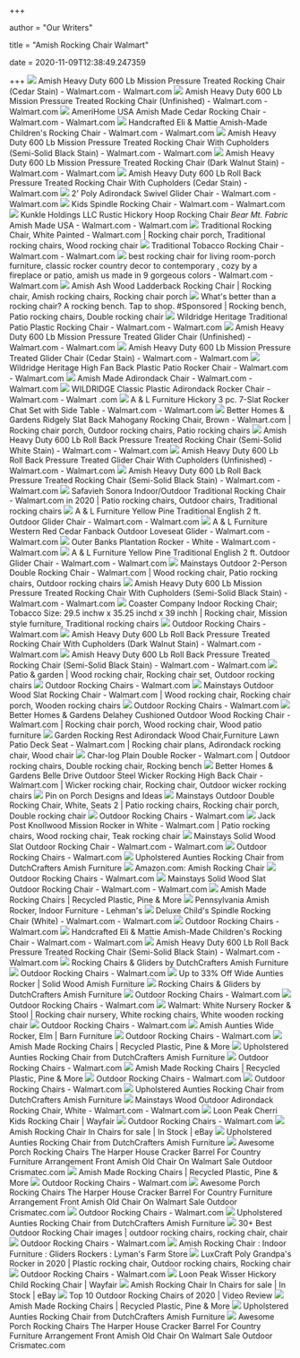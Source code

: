 +++
        
author = "Our Writers"
        
title = "Amish Rocking Chair Walmart"
        
date = 2020-11-09T12:38:49.247359
        
+++
[ ![](https://i5.walmartimages.com/asr/2a5529af-6ba3-4ca9-bb56-5fbfe082b932_1.2a8d190655c6269f15716891e0df1b6c.jpeg?odnWidth=612&odnHeight=612&odnBg=ffffff)](https://i5.walmartimages.com/asr/2a5529af-6ba3-4ca9-bb56-5fbfe082b932_1.2a8d190655c6269f15716891e0df1b6c.jpeg?odnWidth=612&odnHeight=612&odnBg=ffffff) Amish Heavy Duty 600 Lb Mission Pressure Treated Rocking Chair (Cedar  Stain) - Walmart.com - Walmart.com
[ ![](https://i5.walmartimages.com/asr/68fd3f3f-08ab-4165-a026-bc196c7c244b_1.4078733037d44319ce486aa9b89ecf50.jpeg?odnWidth=612&odnHeight=612&odnBg=ffffff)](https://i5.walmartimages.com/asr/68fd3f3f-08ab-4165-a026-bc196c7c244b_1.4078733037d44319ce486aa9b89ecf50.jpeg?odnWidth=612&odnHeight=612&odnBg=ffffff) Amish Heavy Duty 600 Lb Mission Pressure Treated Rocking Chair (Unfinished)  - Walmart.com - Walmart.com
[ ![](https://i5.walmartimages.com/asr/fdb2e18c-c0e5-45df-ac5e-ae2a90faca88_1.9632fb06280ca6bb71a5a1e8e9934db5.jpeg)](https://i5.walmartimages.com/asr/fdb2e18c-c0e5-45df-ac5e-ae2a90faca88_1.9632fb06280ca6bb71a5a1e8e9934db5.jpeg) AmeriHome USA Amish Made Cedar Rocking Chair - Walmart.com - Walmart.com
[ ![](https://i5.walmartimages.com/asr/72edeba1-b74d-4930-94c5-c6d22a570b97_1.c571a6f6ace35e79f9824fd7b8cf6c4d.jpeg?odnWidth=612&odnHeight=612&odnBg=ffffff)](https://i5.walmartimages.com/asr/72edeba1-b74d-4930-94c5-c6d22a570b97_1.c571a6f6ace35e79f9824fd7b8cf6c4d.jpeg?odnWidth=612&odnHeight=612&odnBg=ffffff) Handcrafted Eli & Mattie Amish-Made Children's Rocking Chair - Walmart.com  - Walmart.com
[ ![](https://i5.walmartimages.com/asr/2f8eeb11-8768-452f-8ddd-f0512e393532_1.561f6458cab640fdc53f8dc5e76927ef.jpeg)](https://i5.walmartimages.com/asr/2f8eeb11-8768-452f-8ddd-f0512e393532_1.561f6458cab640fdc53f8dc5e76927ef.jpeg) Amish Heavy Duty 600 Lb Mission Pressure Treated Rocking Chair With  Cupholders (Semi-Solid Black Stain) - Walmart.com - Walmart.com
[ ![](https://i5.walmartimages.com/asr/908f7757-1858-436e-b68b-f2c8298f044c_1.3c946dbb3884a58136dca15d88ca1b11.jpeg?odnWidth=612&odnHeight=612&odnBg=ffffff)](https://i5.walmartimages.com/asr/908f7757-1858-436e-b68b-f2c8298f044c_1.3c946dbb3884a58136dca15d88ca1b11.jpeg?odnWidth=612&odnHeight=612&odnBg=ffffff) Amish Heavy Duty 600 Lb Mission Pressure Treated Rocking Chair (Dark Walnut  Stain) - Walmart.com - Walmart.com
[ ![](https://i5.walmartimages.com/asr/f580cd4d-aa4a-4461-8deb-f267f38df880_1.578d6eb3f4763caed8da023ce7c8bbed.jpeg?odnWidth=450&odnHeight=450&odnBg=ffffff)](https://i5.walmartimages.com/asr/f580cd4d-aa4a-4461-8deb-f267f38df880_1.578d6eb3f4763caed8da023ce7c8bbed.jpeg?odnWidth=450&odnHeight=450&odnBg=ffffff) Amish Heavy Duty 600 Lb Roll Back Pressure Treated Rocking Chair With  Cupholders (Cedar Stain) - Walmart.com
[ ![](https://i5.walmartimages.com/asr/7e3244ec-ee0f-48a2-9c5a-16cd21d61aed_1.82d56615ea774a5abd7f6e570e0509ab.jpeg?odnWidth=612&odnHeight=612&odnBg=ffffff)](https://i5.walmartimages.com/asr/7e3244ec-ee0f-48a2-9c5a-16cd21d61aed_1.82d56615ea774a5abd7f6e570e0509ab.jpeg?odnWidth=612&odnHeight=612&odnBg=ffffff) 2' Poly Adirondack Swivel Glider Chair - Walmart.com - Walmart.com
[ ![](https://i5.walmartimages.com/asr/5dce56d1-4032-4146-a419-cd24b1edc437_1.b4dcaccec2b96928d2c9bd101c294f21.jpeg)](https://i5.walmartimages.com/asr/5dce56d1-4032-4146-a419-cd24b1edc437_1.b4dcaccec2b96928d2c9bd101c294f21.jpeg) Kids Spindle Rocking Chair - Walmart.com - Walmart.com
[ ![](https://i5.walmartimages.com/asr/5b7ca5c7-2cfd-4f7e-9cb8-9e48e695b053_1.a4e08c110ccc16a126436c187157bd19.jpeg)](https://i5.walmartimages.com/asr/5b7ca5c7-2cfd-4f7e-9cb8-9e48e695b053_1.a4e08c110ccc16a126436c187157bd19.jpeg) Kunkle Holdings LLC Rustic Hickory Hoop Rocking Chair *Bear Mt. Fabric*  Amish Made USA - Walmart.com - Walmart.com
[ ![](https://i.pinimg.com/originals/c7/f3/42/c7f342e60682421833fa724f5799d81c.jpg)](https://i.pinimg.com/originals/c7/f3/42/c7f342e60682421833fa724f5799d81c.jpg) Traditional Rocking Chair, White Painted - Walmart.com | Rocking chair  porch, Traditional rocking chairs, Wood rocking chair
[ ![](https://i5.walmartimages.com/asr/3ca0c93d-6e05-42d0-be92-5af4fdcd9cb3_1.1b0ad4521e2d70f5cb5534228c22513c.jpeg?odnWidth=612&odnHeight=612&odnBg=ffffff)](https://i5.walmartimages.com/asr/3ca0c93d-6e05-42d0-be92-5af4fdcd9cb3_1.1b0ad4521e2d70f5cb5534228c22513c.jpeg?odnWidth=612&odnHeight=612&odnBg=ffffff) Traditional Tobacco Rocking Chair - Walmart.com - Walmart.com
[ ![](https://i5.walmartimages.com/asr/ace0e522-78e2-442d-bed8-942c126b5b8b_1.08255dc4ec3fa7d18edb89daa201f3d2.jpeg)](https://i5.walmartimages.com/asr/ace0e522-78e2-442d-bed8-942c126b5b8b_1.08255dc4ec3fa7d18edb89daa201f3d2.jpeg) best rocking chair for living room-porch furniture, classic rocker country  decor to contemporary , cozy by a fireplace or patio, amish us made in 9  gorgeous colors - Walmart.com - Walmart.com
[ ![](https://i.pinimg.com/originals/a2/cb/0f/a2cb0f0952b109b7e1761ecd637f69f3.jpg)](https://i.pinimg.com/originals/a2/cb/0f/a2cb0f0952b109b7e1761ecd637f69f3.jpg) Amish Ash Wood Ladderback Rocking Chair | Rocking chair, Amish rocking  chairs, Rocking chair porch
[ ![](https://i.pinimg.com/originals/f0/34/dc/f034dccd9edcc95b393c1ace9c5405d6.jpg)](https://i.pinimg.com/originals/f0/34/dc/f034dccd9edcc95b393c1ace9c5405d6.jpg) What's better than a rocking chair? A rocking bench. Tap to shop.  #Sponsored | Rocking bench, Patio rocking chairs, Double rocking chair
[ ![](https://i5.walmartimages.com/asr/2ae4ab91-9cb2-459e-b2a0-1ff8dea028ed_1.22323f199e69e8934a581f6f110bb58d.jpeg?odnWidth=612&odnHeight=612&odnBg=ffffff)](https://i5.walmartimages.com/asr/2ae4ab91-9cb2-459e-b2a0-1ff8dea028ed_1.22323f199e69e8934a581f6f110bb58d.jpeg?odnWidth=612&odnHeight=612&odnBg=ffffff) Wildridge Heritage Traditional Patio Plastic Rocking Chair - Walmart.com -  Walmart.com
[ ![](https://i5.walmartimages.com/asr/dc3d24b0-49db-48fd-bcc3-ce6b1778bccd_1.f57ec7134d86c8e42633e1680969b0c4.jpeg?odnWidth=612&odnHeight=612&odnBg=ffffff)](https://i5.walmartimages.com/asr/dc3d24b0-49db-48fd-bcc3-ce6b1778bccd_1.f57ec7134d86c8e42633e1680969b0c4.jpeg?odnWidth=612&odnHeight=612&odnBg=ffffff) Amish Heavy Duty 600 Lb Mission Pressure Treated Glider Chair (Unfinished)  - Walmart.com - Walmart.com
[ ![](https://i5.walmartimages.com/asr/297ce69d-ba6b-4dd1-99ce-c7ec9ea18dbd_1.3b982f8ca67b2d2404a0e83b77d423d4.jpeg?odnWidth=612&odnHeight=612&odnBg=ffffff)](https://i5.walmartimages.com/asr/297ce69d-ba6b-4dd1-99ce-c7ec9ea18dbd_1.3b982f8ca67b2d2404a0e83b77d423d4.jpeg?odnWidth=612&odnHeight=612&odnBg=ffffff) Amish Heavy Duty 600 Lb Mission Pressure Treated Glider Chair (Cedar Stain)  - Walmart.com - Walmart.com
[ ![](https://i5.walmartimages.com/asr/934da9db-adb9-4978-8f50-ab4eec638697_1.8a2b1dc56f5503485668484e823adf65.jpeg?odnWidth=612&odnHeight=612&odnBg=ffffff)](https://i5.walmartimages.com/asr/934da9db-adb9-4978-8f50-ab4eec638697_1.8a2b1dc56f5503485668484e823adf65.jpeg?odnWidth=612&odnHeight=612&odnBg=ffffff) Wildridge Heritage High Fan Back Plastic Patio Rocker Chair - Walmart.com -  Walmart.com
[ ![](https://i5.walmartimages.com/asr/200f0d9a-3b2a-46f4-8b14-dacc41f60e4b_1.cba738eeb098bd15bec4802b514ecbf3.jpeg?odnWidth=612&odnHeight=612&odnBg=ffffff)](https://i5.walmartimages.com/asr/200f0d9a-3b2a-46f4-8b14-dacc41f60e4b_1.cba738eeb098bd15bec4802b514ecbf3.jpeg?odnWidth=612&odnHeight=612&odnBg=ffffff) Amish Made Adirondack Chair - Walmart.com - Walmart.com
[ ![](https://i5.walmartimages.com/asr/ea019404-cc72-4451-9d27-67749aee6101_1.aa9400aec112bbb120364490f17e50dd.jpeg?odnWidth=612&odnHeight=612&odnBg=ffffff)](https://i5.walmartimages.com/asr/ea019404-cc72-4451-9d27-67749aee6101_1.aa9400aec112bbb120364490f17e50dd.jpeg?odnWidth=612&odnHeight=612&odnBg=ffffff) WILDRIDGE Classic Plastic Adirondack Rocker Chair - Walmart.com - Walmart .com
[ ![](https://i5.walmartimages.com/asr/375ecec0-8513-4ed5-9a7f-1988ff6528e7_1.1af14a30e8960587fc67c1971b00894b.jpeg?odnWidth=612&odnHeight=612&odnBg=ffffff)](https://i5.walmartimages.com/asr/375ecec0-8513-4ed5-9a7f-1988ff6528e7_1.1af14a30e8960587fc67c1971b00894b.jpeg?odnWidth=612&odnHeight=612&odnBg=ffffff) A &amp; L Furniture Hickory 3 pc. 7-Slat Rocker Chat Set with Side Table -  Walmart.com - Walmart.com
[ ![](https://i.pinimg.com/originals/84/4a/13/844a13ac0cf059dc243d02cb8faae501.png)](https://i.pinimg.com/originals/84/4a/13/844a13ac0cf059dc243d02cb8faae501.png) Better Homes & Gardens Ridgely Slat Back Mahogany Rocking Chair, Brown -  Walmart.com | Rocking chair porch, Outdoor rocking chairs, Patio rocking  chairs
[ ![](https://i5.walmartimages.com/asr/496167ea-be90-4749-8bf7-c108d37c7edc_1.651aba4741cf615ef5ac9a487b661625.jpeg?odnWidth=612&odnHeight=612&odnBg=ffffff)](https://i5.walmartimages.com/asr/496167ea-be90-4749-8bf7-c108d37c7edc_1.651aba4741cf615ef5ac9a487b661625.jpeg?odnWidth=612&odnHeight=612&odnBg=ffffff) Amish Heavy Duty 600 Lb Roll Back Pressure Treated Rocking Chair  (Semi-Solid White Stain) - Walmart.com - Walmart.com
[ ![](https://i5.walmartimages.com/asr/afea7cd8-7442-45c7-9d03-efceabc02919_1.f43180478c8755c91a64fda34b71ee90.jpeg?odnWidth=612&odnHeight=612&odnBg=ffffff)](https://i5.walmartimages.com/asr/afea7cd8-7442-45c7-9d03-efceabc02919_1.f43180478c8755c91a64fda34b71ee90.jpeg?odnWidth=612&odnHeight=612&odnBg=ffffff) Amish Heavy Duty 600 Lb Roll Back Pressure Treated Glider Chair With  Cupholders (Unfinished) - Walmart.com - Walmart.com
[ ![](https://i5.walmartimages.com/asr/234f5a87-1962-4c3d-abc3-ca92ffa51d3c_1.3d2dca9be14d9c3cf6d9f096e78c0242.jpeg?odnWidth=282&odnHeight=282&odnBg=ffffff)](https://i5.walmartimages.com/asr/234f5a87-1962-4c3d-abc3-ca92ffa51d3c_1.3d2dca9be14d9c3cf6d9f096e78c0242.jpeg?odnWidth=282&odnHeight=282&odnBg=ffffff) Amish Heavy Duty 600 Lb Roll Back Pressure Treated Rocking Chair  (Semi-Solid Black Stain) - Walmart.com - Walmart.com
[ ![](https://i.pinimg.com/736x/53/35/c9/5335c950b337c84e1ffa0aa74a8e72f4.jpg)](https://i.pinimg.com/736x/53/35/c9/5335c950b337c84e1ffa0aa74a8e72f4.jpg) Safavieh Sonora Indoor/Outdoor Traditional Rocking Chair - Walmart.com in  2020 | Patio rocking chairs, Outdoor chairs, Traditional rocking chairs
[ ![](https://i5.walmartimages.com/asr/deecd829-d1a9-487f-81a7-238bd36a3204_1.b72405375aeacb2c1b1e05e50b95ad1a.jpeg?odnWidth=612&odnHeight=612&odnBg=ffffff)](https://i5.walmartimages.com/asr/deecd829-d1a9-487f-81a7-238bd36a3204_1.b72405375aeacb2c1b1e05e50b95ad1a.jpeg?odnWidth=612&odnHeight=612&odnBg=ffffff) A &amp; L Furniture Yellow Pine Traditional English 2 ft. Outdoor Glider  Chair - Walmart.com - Walmart.com
[ ![](https://i5.walmartimages.com/asr/8a7a5285-fea9-42ea-925e-823478a9b09f_2.9a93e0f188488cf1b36a38ce2ebaf295.jpeg?odnWidth=175&odnHeight=175&odnBg=ffffff)](https://i5.walmartimages.com/asr/8a7a5285-fea9-42ea-925e-823478a9b09f_2.9a93e0f188488cf1b36a38ce2ebaf295.jpeg?odnWidth=175&odnHeight=175&odnBg=ffffff) A &amp; L Furniture Western Red Cedar Fanback Outdoor Loveseat Glider -  Walmart.com - Walmart.com
[ ![](https://i5.walmartimages.com/asr/4db14644-7bc8-4ac1-b38c-5885d741f1c7_1.a9ec250ff781f5061eb0c1d828c01a17.jpeg?odnWidth=612&odnHeight=612&odnBg=ffffff)](https://i5.walmartimages.com/asr/4db14644-7bc8-4ac1-b38c-5885d741f1c7_1.a9ec250ff781f5061eb0c1d828c01a17.jpeg?odnWidth=612&odnHeight=612&odnBg=ffffff) Outer Banks Plantation Rocker - White - Walmart.com - Walmart.com
[ ![](https://i5.walmartimages.com/asr/9d07a39b-7028-4f9c-a4f2-6bc97b3a4679_1.89d0d2bf6f474d2109e9465dcf1e8794.jpeg?odnWidth=612&odnHeight=612&odnBg=ffffff)](https://i5.walmartimages.com/asr/9d07a39b-7028-4f9c-a4f2-6bc97b3a4679_1.89d0d2bf6f474d2109e9465dcf1e8794.jpeg?odnWidth=612&odnHeight=612&odnBg=ffffff) A &amp; L Furniture Yellow Pine Traditional English 2 ft. Outdoor Glider  Chair - Walmart.com - Walmart.com
[ ![](https://i.pinimg.com/474x/f1/a3/f5/f1a3f59f7e8f88df5ed4142acfa35301.jpg)](https://i.pinimg.com/474x/f1/a3/f5/f1a3f59f7e8f88df5ed4142acfa35301.jpg) Mainstays Outdoor 2-Person Double Rocking Chair - Walmart.com | Wood rocking  chair, Patio rocking chairs, Outdoor rocking chairs
[ ![](https://i5.walmartimages.com/asr/37cdf938-299b-4041-8090-a81acc147181_1.003bd762b16087e2364e1970ed176504.jpeg?odnWidth=282&odnHeight=282&odnBg=ffffff)](https://i5.walmartimages.com/asr/37cdf938-299b-4041-8090-a81acc147181_1.003bd762b16087e2364e1970ed176504.jpeg?odnWidth=282&odnHeight=282&odnBg=ffffff) Amish Heavy Duty 600 Lb Mission Pressure Treated Rocking Chair With  Cupholders (Semi-Solid Black Stain) - Walmart.com - Walmart.com
[ ![](https://i.pinimg.com/474x/a8/17/e1/a817e1f7f9869810a3e02ca0f015551e.jpg)](https://i.pinimg.com/474x/a8/17/e1/a817e1f7f9869810a3e02ca0f015551e.jpg) Coaster Company Indoor Rocking Chair; Tobacco Size: 29.5 inchw x 35.25  inchd x 39 inchh | Rocking chair, Mission style furniture, Traditional rocking  chairs
[ ![](https://i5.walmartimages.com/asr/4bafe1b9-6b4c-4b70-aea4-924fae79967b_1.b8e2c710d803d334b086d0be813eb631.jpeg?odnHeight=200&odnWidth=200&odnBg=ffffff)](https://i5.walmartimages.com/asr/4bafe1b9-6b4c-4b70-aea4-924fae79967b_1.b8e2c710d803d334b086d0be813eb631.jpeg?odnHeight=200&odnWidth=200&odnBg=ffffff) Outdoor Rocking Chairs - Walmart.com
[ ![](https://i5.walmartimages.com/asr/119814f7-9820-4aa5-95f7-6a52e46bde4a_1.64c9580f6f818f55d0efa1a85fc6e227.jpeg?odnWidth=282&odnHeight=282&odnBg=ffffff)](https://i5.walmartimages.com/asr/119814f7-9820-4aa5-95f7-6a52e46bde4a_1.64c9580f6f818f55d0efa1a85fc6e227.jpeg?odnWidth=282&odnHeight=282&odnBg=ffffff) Amish Heavy Duty 600 Lb Roll Back Pressure Treated Rocking Chair With  Cupholders (Dark Walnut Stain) - Walmart.com - Walmart.com
[ ![](https://i5.walmartimages.com/asr/c672f544-7c94-4488-aa70-fb020b9364c3_1.c67902e0bdf8660dd9f5ac2bb001add3.jpeg?odnWidth=282&odnHeight=282&odnBg=ffffff)](https://i5.walmartimages.com/asr/c672f544-7c94-4488-aa70-fb020b9364c3_1.c67902e0bdf8660dd9f5ac2bb001add3.jpeg?odnWidth=282&odnHeight=282&odnBg=ffffff) Amish Heavy Duty 600 Lb Roll Back Pressure Treated Rocking Chair  (Semi-Solid Black Stain) - Walmart.com - Walmart.com
[ ![](https://i.pinimg.com/474x/fc/c1/5e/fcc15e18df920896bb4fc6b78f8b4669.jpg)](https://i.pinimg.com/474x/fc/c1/5e/fcc15e18df920896bb4fc6b78f8b4669.jpg) Patio & garden | Wood rocking chair, Rocking chair set, Outdoor rocking  chairs
[ ![](https://i5.walmartimages.com/asr/4237a33d-04de-4e18-a450-4c12d8a25272_2.f3f20180b3b4f66cc3a0ee7d88efda2f.jpeg?odnHeight=200&odnWidth=200&odnBg=ffffff)](https://i5.walmartimages.com/asr/4237a33d-04de-4e18-a450-4c12d8a25272_2.f3f20180b3b4f66cc3a0ee7d88efda2f.jpeg?odnHeight=200&odnWidth=200&odnBg=ffffff) Outdoor Rocking Chairs - Walmart.com
[ ![](https://i.pinimg.com/474x/65/12/70/651270cc58d8749039fa49a7fc8b1ac7.jpg)](https://i.pinimg.com/474x/65/12/70/651270cc58d8749039fa49a7fc8b1ac7.jpg) Mainstays Outdoor Wood Slat Rocking Chair - Walmart.com | Wood rocking chair,  Rocking chair porch, Wooden rocking chairs
[ ![](https://i5.walmartimages.com/asr/13e4ef00-414b-48a3-9d8d-d8e8729e0339_1.81cb1d05d9568a3b6d8f69d064af32e6.jpeg?odnHeight=200&odnWidth=200&odnBg=ffffff)](https://i5.walmartimages.com/asr/13e4ef00-414b-48a3-9d8d-d8e8729e0339_1.81cb1d05d9568a3b6d8f69d064af32e6.jpeg?odnHeight=200&odnWidth=200&odnBg=ffffff) Outdoor Rocking Chairs - Walmart.com
[ ![](https://i.pinimg.com/originals/db/5f/f3/db5ff36477bfe1347e7f382a0e43952c.jpg)](https://i.pinimg.com/originals/db/5f/f3/db5ff36477bfe1347e7f382a0e43952c.jpg) Better Homes & Gardens Delahey Cushioned Outdoor Wood Rocking Chair -  Walmart.com | Rocking chair porch, Wood rocking chair, Wood patio furniture
[ ![](https://i.pinimg.com/564x/20/53/05/205305712981d931ba3510b77f7008c1.jpg)](https://i.pinimg.com/564x/20/53/05/205305712981d931ba3510b77f7008c1.jpg) Garden Rocking Rest Adirondack Wood Chair,Furniture Lawn Patio Deck Seat -  Walmart.com | Rocking chair plans, Adirondack rocking chair, Wood chair
[ ![](https://i.pinimg.com/474x/2a/8e/d5/2a8ed59f8f2a1560da0913ea23bc6b15.jpg)](https://i.pinimg.com/474x/2a/8e/d5/2a8ed59f8f2a1560da0913ea23bc6b15.jpg) Char-log Plain Double Rocker - Walmart.com | Outdoor rocking chairs, Double rocking  chair, Rocking bench
[ ![](https://i.pinimg.com/474x/05/7f/f1/057ff1ecc819c5cdbe82262bcc46ea63.jpg)](https://i.pinimg.com/474x/05/7f/f1/057ff1ecc819c5cdbe82262bcc46ea63.jpg) Better Homes & Gardens Belle Drive Outdoor Steel Wicker Rocking High Back  Chair - Walmart.com | Wicker rocking chair, Rocking chair, Outdoor wicker rocking  chairs
[ ![](https://i.pinimg.com/originals/7d/9b/34/7d9b34e584581eefc219fd37375375ae.jpg)](https://i.pinimg.com/originals/7d/9b/34/7d9b34e584581eefc219fd37375375ae.jpg) Pin on Porch Designs and Ideas
[ ![](https://i.pinimg.com/originals/01/05/e7/0105e7584c1afb05dc5f7905e8387620.jpg)](https://i.pinimg.com/originals/01/05/e7/0105e7584c1afb05dc5f7905e8387620.jpg) Mainstays Outdoor Double Rocking Chair, White, Seats 2 | Patio rocking  chairs, Rocking chair porch, Double rocking chair
[ ![](https://i5.walmartimages.com/asr/20a55e59-a853-4433-a860-5424a66584cc_1.33773d38c06085e61bba8559c6d62aa8.jpeg?odnHeight=200&odnWidth=200&odnBg=ffffff)](https://i5.walmartimages.com/asr/20a55e59-a853-4433-a860-5424a66584cc_1.33773d38c06085e61bba8559c6d62aa8.jpeg?odnHeight=200&odnWidth=200&odnBg=ffffff) Outdoor Rocking Chairs - Walmart.com
[ ![](https://i.pinimg.com/474x/30/4b/2c/304b2cd78bc4b9c226af75533fe10f52.jpg)](https://i.pinimg.com/474x/30/4b/2c/304b2cd78bc4b9c226af75533fe10f52.jpg) Jack Post Knollwood Mission Rocker in White - Walmart.com | Patio rocking  chairs, Wood rocking chair, Teak rocking chair
[ ![](https://i5.walmartimages.com/asr/023f5916-1131-458b-b0c2-a56f09308c8a_1.aa354211e4d2be2ef3f047bbc73d4905.jpeg)](https://i5.walmartimages.com/asr/023f5916-1131-458b-b0c2-a56f09308c8a_1.aa354211e4d2be2ef3f047bbc73d4905.jpeg) Mainstays Solid Wood Slat Outdoor Rocking Chair - Walmart.com - Walmart.com
[ ![](https://i5.walmartimages.com/asr/2289ec00-a12c-48af-bee9-f2da89a320cb.a4f4a86a10c2acef0c373e82b9b74565.jpeg?odnHeight=200&odnWidth=200&odnBg=ffffff)](https://i5.walmartimages.com/asr/2289ec00-a12c-48af-bee9-f2da89a320cb.a4f4a86a10c2acef0c373e82b9b74565.jpeg?odnHeight=200&odnWidth=200&odnBg=ffffff) Outdoor Rocking Chairs - Walmart.com
[ ![](https://s3.dutchcrafters.com/uploads/posimage/Amish-Upholstered-Aunties-Rocker-402387.jpg)](https://s3.dutchcrafters.com/uploads/posimage/Amish-Upholstered-Aunties-Rocker-402387.jpg) Upholstered Aunties Rocking Chair from DutchCrafters Amish Furniture
[ ![](https://m.media-amazon.com/images/I/4109DEaqy5L._AC_UY218_.jpg)](https://m.media-amazon.com/images/I/4109DEaqy5L._AC_UY218_.jpg) Amazon.com: Amish Rocking Chair
[ ![](https://i5.walmartimages.com/asr/1495334e-4907-46b4-8fdf-aaf75ec086f1.7684b00c8292d0cf7811acdf54eead34.jpeg?odnHeight=200&odnWidth=200&odnBg=ffffff)](https://i5.walmartimages.com/asr/1495334e-4907-46b4-8fdf-aaf75ec086f1.7684b00c8292d0cf7811acdf54eead34.jpeg?odnHeight=200&odnWidth=200&odnBg=ffffff) Outdoor Rocking Chairs - Walmart.com
[ ![](https://i5.walmartimages.com/asr/5eb10764-5bc3-4f23-b0d3-0361cd019f3f_1.e5975f4d80b502a8beb9dee51164f880.jpeg?odnWidth=612&odnHeight=612&odnBg=ffffff)](https://i5.walmartimages.com/asr/5eb10764-5bc3-4f23-b0d3-0361cd019f3f_1.e5975f4d80b502a8beb9dee51164f880.jpeg?odnWidth=612&odnHeight=612&odnBg=ffffff) Mainstays Solid Wood Slat Outdoor Rocking Chair - Walmart.com - Walmart.com
[ ![](http://cdn.shopify.com/s/files/1/0814/7461/products/83_Poly_Hickory_Rocker_600x.jpg?v=1560981188)](http://cdn.shopify.com/s/files/1/0814/7461/products/83_Poly_Hickory_Rocker_600x.jpg?v=1560981188) Amish Made Rocking Chairs | Recycled Plastic, Pine & More
[ ![](https://www.lehmans.com/images/large/44256.jpg)](https://www.lehmans.com/images/large/44256.jpg) Pennsylvania Amish Rocker, Indoor Furniture - Lehman's
[ ![](https://i5.walmartimages.com/asr/54321b51-5484-4ec3-8b44-4a22631dcae9_1.0bfd194aabac5efe8d64b2dfd4f7d55f.jpeg?odnWidth=612&odnHeight=612&odnBg=ffffff)](https://i5.walmartimages.com/asr/54321b51-5484-4ec3-8b44-4a22631dcae9_1.0bfd194aabac5efe8d64b2dfd4f7d55f.jpeg?odnWidth=612&odnHeight=612&odnBg=ffffff) Deluxe Child's Spindle Rocking Chair (White) - Walmart.com - Walmart.com
[ ![](https://i5.walmartimages.com/asr/c2c4d9c2-3182-4b19-97fa-f143271d69f1.4f89807393a7be3f3cec18aaea0e53fd.jpeg?odnHeight=200&odnWidth=200&odnBg=ffffff)](https://i5.walmartimages.com/asr/c2c4d9c2-3182-4b19-97fa-f143271d69f1.4f89807393a7be3f3cec18aaea0e53fd.jpeg?odnHeight=200&odnWidth=200&odnBg=ffffff) Outdoor Rocking Chairs - Walmart.com
[ ![](https://i5.walmartimages.com/asr/3cb8d360-9ffd-42c4-8501-6af41eb8d438_1.156a36548d093ab25ce65492a2344b87.jpeg)](https://i5.walmartimages.com/asr/3cb8d360-9ffd-42c4-8501-6af41eb8d438_1.156a36548d093ab25ce65492a2344b87.jpeg) Handcrafted Eli & Mattie Amish-Made Children's Rocking Chair - Walmart.com  - Walmart.com
[ ![](https://i5.walmartimages.com/asr/71b5a920-26a7-4295-a5ce-a8ecf92a0252_1.250ffccd1c3fb67269d9721993d5cddb.jpeg?odnWidth=282&odnHeight=282&odnBg=ffffff)](https://i5.walmartimages.com/asr/71b5a920-26a7-4295-a5ce-a8ecf92a0252_1.250ffccd1c3fb67269d9721993d5cddb.jpeg?odnWidth=282&odnHeight=282&odnBg=ffffff) Amish Heavy Duty 600 Lb Roll Back Pressure Treated Rocking Chair  (Semi-Solid Black Stain) - Walmart.com - Walmart.com
[ ![](https://s3.dutchcrafters.com/product-images/pid_5312-Amish-Maybury-Upholstered-Rocking-Chair--292.jpg)](https://s3.dutchcrafters.com/product-images/pid_5312-Amish-Maybury-Upholstered-Rocking-Chair--292.jpg) Rocking Chairs & Gliders by DutchCrafters Amish Furniture
[ ![](https://i5.walmartimages.com/asr/22bef0d1-d1be-46ac-a4dd-d72012b32a38_1.a938e4460eaed5be7f1e582d3d1e18a0.jpeg?odnHeight=200&odnWidth=200&odnBg=ffffff)](https://i5.walmartimages.com/asr/22bef0d1-d1be-46ac-a4dd-d72012b32a38_1.a938e4460eaed5be7f1e582d3d1e18a0.jpeg?odnHeight=200&odnWidth=200&odnBg=ffffff) Outdoor Rocking Chairs - Walmart.com
[ ![](https://www.amishoutletstore.com/content/uploads/2018/06/L2778_qtdjov.jpg)](https://www.amishoutletstore.com/content/uploads/2018/06/L2778_qtdjov.jpg) Up to 33% Off Wide Aunties Rocker | Solid Wood Amish Furniture
[ ![](https://www.dutchcrafters.com/uploads/image/20170411091917373124.jpg)](https://www.dutchcrafters.com/uploads/image/20170411091917373124.jpg) Rocking Chairs & Gliders by DutchCrafters Amish Furniture
[ ![](https://i5.walmartimages.com/asr/d780d006-c01e-41d5-bc1d-0d8cbb3044fa_1.0d543fdb5ebff7161feb9dc0cdde11e3.jpeg?odnHeight=200&odnWidth=200&odnBg=ffffff)](https://i5.walmartimages.com/asr/d780d006-c01e-41d5-bc1d-0d8cbb3044fa_1.0d543fdb5ebff7161feb9dc0cdde11e3.jpeg?odnHeight=200&odnWidth=200&odnBg=ffffff) Outdoor Rocking Chairs - Walmart.com
[ ![](https://i5.walmartimages.com/asr/7fe12d40-b222-4a3f-815a-8fbfa29bd8c4.4d6716987e842a58a8d3cd7f07d05b4c.jpeg?odnHeight=200&odnWidth=200&odnBg=ffffff)](https://i5.walmartimages.com/asr/7fe12d40-b222-4a3f-815a-8fbfa29bd8c4.4d6716987e842a58a8d3cd7f07d05b4c.jpeg?odnHeight=200&odnWidth=200&odnBg=ffffff) Outdoor Rocking Chairs - Walmart.com
[ ![](https://i.pinimg.com/originals/bf/25/05/bf2505ec45e77a2ab198681fd9112a46.jpg)](https://i.pinimg.com/originals/bf/25/05/bf2505ec45e77a2ab198681fd9112a46.jpg) Walmart: White Nursery Rocker & Stool | Rocking chair nursery, White rocking  chairs, White wooden rocking chair
[ ![](https://i5.walmartimages.com/asr/0fba472b-35fe-46ba-8e2a-c0441e1adc00.11a580ffbf6d668a13087c457d3bcd63.jpeg?odnHeight=200&odnWidth=200&odnBg=ffffff)](https://i5.walmartimages.com/asr/0fba472b-35fe-46ba-8e2a-c0441e1adc00.11a580ffbf6d668a13087c457d3bcd63.jpeg?odnHeight=200&odnWidth=200&odnBg=ffffff) Outdoor Rocking Chairs - Walmart.com
[ ![](https://www.barnfurnituremart.com/images/D/RCBEAR35E_600.jpg)](https://www.barnfurnituremart.com/images/D/RCBEAR35E_600.jpg) Amish Aunties Wide Rocker, Elm | Barn Furniture
[ ![](https://i5.walmartimages.com/asr/b210f198-f645-406a-b04e-2d79dcd39ebc_1.feabb2eb918181f920842ca6f0a1ac7f.jpeg?odnHeight=200&odnWidth=200&odnBg=ffffff)](https://i5.walmartimages.com/asr/b210f198-f645-406a-b04e-2d79dcd39ebc_1.feabb2eb918181f920842ca6f0a1ac7f.jpeg?odnHeight=200&odnWidth=200&odnBg=ffffff) Outdoor Rocking Chairs - Walmart.com
[ ![](https://cdn.shopify.com/s/files/1/0814/7461/products/315-large_600x.jpg?v=1557470648)](https://cdn.shopify.com/s/files/1/0814/7461/products/315-large_600x.jpg?v=1557470648) Amish Made Rocking Chairs | Recycled Plastic, Pine & More
[ ![](https://s3.dutchcrafters.com/product-images/600-600/pid_5313-Amish-Upholstered-Aunties-Rocker--232.jpg)](https://s3.dutchcrafters.com/product-images/600-600/pid_5313-Amish-Upholstered-Aunties-Rocker--232.jpg) Upholstered Aunties Rocking Chair from DutchCrafters Amish Furniture
[ ![](https://i5.walmartimages.com/asr/48948cd7-ebf0-4c63-9eac-a3c764f0f40c.c651271e023728b794c7c2c1408ccb75.jpeg?odnHeight=200&odnWidth=200&odnBg=ffffff)](https://i5.walmartimages.com/asr/48948cd7-ebf0-4c63-9eac-a3c764f0f40c.c651271e023728b794c7c2c1408ccb75.jpeg?odnHeight=200&odnWidth=200&odnBg=ffffff) Outdoor Rocking Chairs - Walmart.com
[ ![](https://cdn.shopify.com/s/files/1/0814/7461/products/rocking-chair-a-l-furniture-hickory-porch-rocking-chair-1_600x.JPG?v=1557441751)](https://cdn.shopify.com/s/files/1/0814/7461/products/rocking-chair-a-l-furniture-hickory-porch-rocking-chair-1_600x.JPG?v=1557441751) Amish Made Rocking Chairs | Recycled Plastic, Pine & More
[ ![](https://i5.walmartimages.com/asr/5a63f962-22e6-4835-8161-48a04871e1dd.c021408a8274f4ec317f4860358115d1.jpeg?odnHeight=200&odnWidth=200&odnBg=ffffff)](https://i5.walmartimages.com/asr/5a63f962-22e6-4835-8161-48a04871e1dd.c021408a8274f4ec317f4860358115d1.jpeg?odnHeight=200&odnWidth=200&odnBg=ffffff) Outdoor Rocking Chairs - Walmart.com
[ ![](https://i5.walmartimages.com/asr/f292a562-d178-43f2-9c3e-5be3e8810bb2.e3a10ce80756b2e688e918042159fb07.jpeg?odnHeight=200&odnWidth=200&odnBg=ffffff)](https://i5.walmartimages.com/asr/f292a562-d178-43f2-9c3e-5be3e8810bb2.e3a10ce80756b2e688e918042159fb07.jpeg?odnHeight=200&odnWidth=200&odnBg=ffffff) Outdoor Rocking Chairs - Walmart.com
[ ![](https://s3.dutchcrafters.com/product-images/pid_5313-Amish-Upholstered-Aunties-Rocker-with-Optional-Footstool--10.jpg)](https://s3.dutchcrafters.com/product-images/pid_5313-Amish-Upholstered-Aunties-Rocker-with-Optional-Footstool--10.jpg) Upholstered Aunties Rocking Chair from DutchCrafters Amish Furniture
[ ![](https://i5.walmartimages.com/asr/b8fb998e-b3d6-422f-a128-02d16d33fae4_1.dff4856d8194757d626bcf3dadd7521c.jpeg)](https://i5.walmartimages.com/asr/b8fb998e-b3d6-422f-a128-02d16d33fae4_1.dff4856d8194757d626bcf3dadd7521c.jpeg) Mainstays Wood Outdoor Adirondack Rocking Chair, White - Walmart.com -  Walmart.com
[ ![](https://secure.img1-fg.wfcdn.com/im/81782015/compr-r85/5069/50695262/cherri-kids-rocking-chair.jpg)](https://secure.img1-fg.wfcdn.com/im/81782015/compr-r85/5069/50695262/cherri-kids-rocking-chair.jpg) Loon Peak Cherri Kids Rocking Chair | Wayfair
[ ![](https://i5.walmartimages.com/asr/9ffc77cd-d883-4f07-9d63-133e998fc14e_1.93dee0089499febd4e1c6a25083e3b22.jpeg?odnHeight=200&odnWidth=200&odnBg=ffffff)](https://i5.walmartimages.com/asr/9ffc77cd-d883-4f07-9d63-133e998fc14e_1.93dee0089499febd4e1c6a25083e3b22.jpeg?odnHeight=200&odnWidth=200&odnBg=ffffff) Outdoor Rocking Chairs - Walmart.com
[ ![](https://i.ebayimg.com/thumbs/images/g/wQUAAOxy7nNTWSFL/s-l225.jpg)](https://i.ebayimg.com/thumbs/images/g/wQUAAOxy7nNTWSFL/s-l225.jpg) Amish Rocking Chair In Chairs for sale | In Stock | eBay
[ ![](https://s3.dutchcrafters.com/product-images/600-600/pid_5313-Amish-Made-Upholstered-Classic-Aunties-Rocker-with-Optional-Footstool--32.jpg)](https://s3.dutchcrafters.com/product-images/600-600/pid_5313-Amish-Made-Upholstered-Classic-Aunties-Rocker-with-Optional-Footstool--32.jpg) Upholstered Aunties Rocking Chair from DutchCrafters Amish Furniture
[ ![](http://www.crismatec.com/python/ou/awesome-porch-rocking-chairs-the-harper-house_furniture-arrangement-701x451.jpg)](http://www.crismatec.com/python/ou/awesome-porch-rocking-chairs-the-harper-house_furniture-arrangement-701x451.jpg) Awesome Porch Rocking Chairs The Harper House Cracker Barrel For Country  Furniture Arrangement Front Amish Old Chair On Walmart Sale Outdoor  Crismatec.com
[ ![](https://cdn.shopify.com/s/files/1/0814/7461/products/natural_600x.jpg?v=1557456025)](https://cdn.shopify.com/s/files/1/0814/7461/products/natural_600x.jpg?v=1557456025) Amish Made Rocking Chairs | Recycled Plastic, Pine & More
[ ![](https://i5.walmartimages.com/asr/5c043475-1aa4-41d6-bdb2-06d4707d64f8_1.5189df2a1f21dfe5a4cc88e069807106.jpeg?odnHeight=200&odnWidth=200&odnBg=ffffff)](https://i5.walmartimages.com/asr/5c043475-1aa4-41d6-bdb2-06d4707d64f8_1.5189df2a1f21dfe5a4cc88e069807106.jpeg?odnHeight=200&odnWidth=200&odnBg=ffffff) Outdoor Rocking Chairs - Walmart.com
[ ![](http://www.crismatec.com/python/ou/awesome-porch-rocking-chairs-the-harper-house_furniture-arrangement.jpg)](http://www.crismatec.com/python/ou/awesome-porch-rocking-chairs-the-harper-house_furniture-arrangement.jpg) Awesome Porch Rocking Chairs The Harper House Cracker Barrel For Country  Furniture Arrangement Front Amish Old Chair On Walmart Sale Outdoor  Crismatec.com
[ ![](https://i5.walmartimages.com/asr/f35ee745-aac6-4e6e-83ed-2b5c02213e07.3e2f9899e105056463bf55c652cef402.jpeg?odnHeight=200&odnWidth=200&odnBg=ffffff)](https://i5.walmartimages.com/asr/f35ee745-aac6-4e6e-83ed-2b5c02213e07.3e2f9899e105056463bf55c652cef402.jpeg?odnHeight=200&odnWidth=200&odnBg=ffffff) Outdoor Rocking Chairs - Walmart.com
[ ![](https://s3.dutchcrafters.com/product-images/600-600/pid_5313-Amish-Upholstered-Classic-Aunties-Rocker-with-Optional-Footstool-Amish-Rocker-62.jpg)](https://s3.dutchcrafters.com/product-images/600-600/pid_5313-Amish-Upholstered-Classic-Aunties-Rocker-with-Optional-Footstool-Amish-Rocker-62.jpg) Upholstered Aunties Rocking Chair from DutchCrafters Amish Furniture
[ ![](https://i.pinimg.com/236x/ef/57/57/ef57576fefbddf7b491332ffc8c7ee6c--outdoor-rocking-chairs-amish.jpg)](https://i.pinimg.com/236x/ef/57/57/ef57576fefbddf7b491332ffc8c7ee6c--outdoor-rocking-chairs-amish.jpg) 30+ Best Outdoor Rocking Chair images | outdoor rocking chairs, rocking  chair, chair
[ ![](https://i5.walmartimages.com/asr/dffa6f63-ddc4-4141-b96c-28d72426ee5c.6d0a2c2ad7743855a0d9d4a6ec603486.jpeg?odnHeight=200&odnWidth=200&odnBg=ffffff)](https://i5.walmartimages.com/asr/dffa6f63-ddc4-4141-b96c-28d72426ee5c.6d0a2c2ad7743855a0d9d4a6ec603486.jpeg?odnHeight=200&odnWidth=200&odnBg=ffffff) Outdoor Rocking Chairs - Walmart.com
[ ![](http://lymansfarmstore.com/media_files/product_images/hi_res1/phpgJewga.jpg)](http://lymansfarmstore.com/media_files/product_images/hi_res1/phpgJewga.jpg) Amish Rocking Chair : Indoor Furniture : Gliders Rockers : Lyman's Farm  Store
[ ![](https://i.pinimg.com/564x/7b/05/fc/7b05fcc37938998ddf2e984a0d6a0ec9.jpg)](https://i.pinimg.com/564x/7b/05/fc/7b05fcc37938998ddf2e984a0d6a0ec9.jpg) LuxCraft Poly Grandpa's Rocker in 2020 | Plastic rocking chair, Outdoor rocking  chairs, Rocking chair
[ ![](https://i5.walmartimages.com/asr/12db5a65-0ba2-471a-ab29-f20e436060ee.dc54ab74ccbecf99d987bc80aa76d0aa.jpeg?odnHeight=200&odnWidth=200&odnBg=ffffff)](https://i5.walmartimages.com/asr/12db5a65-0ba2-471a-ab29-f20e436060ee.dc54ab74ccbecf99d987bc80aa76d0aa.jpeg?odnHeight=200&odnWidth=200&odnBg=ffffff) Outdoor Rocking Chairs - Walmart.com
[ ![](https://secure.img1-ag.wfcdn.com/im/78713111/compr-r85/2750/27505774/wisser-hickory-child-rocking-chair.jpg)](https://secure.img1-ag.wfcdn.com/im/78713111/compr-r85/2750/27505774/wisser-hickory-child-rocking-chair.jpg) Loon Peak Wisser Hickory Child Rocking Chair | Wayfair
[ ![](https://i.ebayimg.com/thumbs/images/g/Nh4AAOSw7oZbq8q7/s-l225.jpg)](https://i.ebayimg.com/thumbs/images/g/Nh4AAOSw7oZbq8q7/s-l225.jpg) Amish Rocking Chair In Chairs for sale | In Stock | eBay
[ ![](https://images.ezvid.com/image/upload/c_scale,f_auto,h_720,q_auto:eco,w_1280/c_scale,h_720,l_gpjskei3wtztqqn5iakq,w_1280/white16by9_sqmvhu)](https://images.ezvid.com/image/upload/c_scale,f_auto,h_720,q_auto:eco,w_1280/c_scale,h_720,l_gpjskei3wtztqqn5iakq,w_1280/white16by9_sqmvhu) Top 10 Outdoor Rocking Chairs of 2020 | Video Review
[ ![](https://cdn.shopify.com/s/files/1/0814/7461/products/92-large_600x.jpg?v=1557470651)](https://cdn.shopify.com/s/files/1/0814/7461/products/92-large_600x.jpg?v=1557470651) Amish Made Rocking Chairs | Recycled Plastic, Pine & More
[ ![](https://s3.dutchcrafters.com/product-images/600-600/pid_5313-Amish-Upholstered-Classic-Aunties-Rocker-with-Optional-Foot-Stool-7.jpg)](https://s3.dutchcrafters.com/product-images/600-600/pid_5313-Amish-Upholstered-Classic-Aunties-Rocker-with-Optional-Foot-Stool-7.jpg) Upholstered Aunties Rocking Chair from DutchCrafters Amish Furniture
[ ![](http://www.crismatec.com/python/ou/awesome-porch-rocking-chairs-the-harper-house_furniture-arrangement-301x301.jpg)](http://www.crismatec.com/python/ou/awesome-porch-rocking-chairs-the-harper-house_furniture-arrangement-301x301.jpg) Awesome Porch Rocking Chairs The Harper House Cracker Barrel For Country  Furniture Arrangement Front Amish Old Chair On Walmart Sale Outdoor  Crismatec.com
